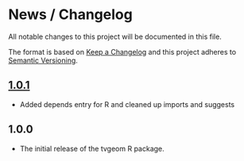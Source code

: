 # News / Changelog
All notable changes to this project will be documented in this file.

The format is based on [Keep a Changelog](http://keepachangelog.com/en/1.0.0/)
and this project adheres to [Semantic Versioning](http://semver.org/spec/v2.0.0.html).

## [1.0.1]
- Added depends entry for R and cleaned up imports and suggests

## 1.0.0
- The initial release of the tvgeom R package.

[1.0.1]: https://gitlab.com/actionable-phenology/tvgeom/compare/v1.0.0...v1.0.1
